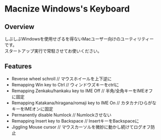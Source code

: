 # Macnize Windows's Keyboard

## Overview

しぶしぶWindowsを使用せざるを得ないMacユーザー向けのユーティリティーです。  
スタートアップ実行で常駐させてお使いください。

## Features
- Reverse wheel schroll // マウスホイールを上下逆に
- Remapping Win key to Ctrl // ウィンドウズキーをctrlに
- Remapping Zenkaku/hankaku key to IME Off // 半角/全角キーをIMEオフに固定
- Remapping Katakana/hiragana/romaji key to IME On // カタカナ/ひらがなキーをIMEオンに固定
- Permanently disable Numlock // Numlockさせない
- Remapping Insert key to Backspace // InsertキーをBackspaceに
- Jiggling Mouse cursor // マウスカーソルを微妙に動かし続けてログオフ防止
